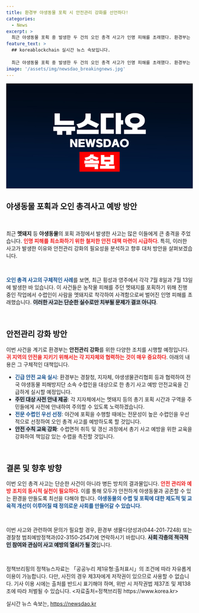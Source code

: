 ```yaml
---
title: 환경부 야생동물 포획 시 안전관리 강화를 선언하다!
categories:
  - News
excerpt: >
  최근 야생동물 포획 중 발생한 두 건의 오인 총격 사고가 인명 피해를 초래했다. 환경부는 안전 교육 강화 등 사고 예방을 위한 긴급 대책을 마련했다. 
feature_text: >
  ## koreablockchain 실시간 뉴스 속보입니다.

  최근 야생동물 포획 중 발생한 두 건의 오인 총격 사고가 인명 피해를 초래했다. 환경부는 안전 교육 강화 등 사고 예방을 위한 긴급 대책을 마련했다. 
image: '/assets/img/newsdao_breakingnews.jpg'
---
```


<p><img src="/assets/img/newsdao_breakingnews.jpg" alt="koreablockchain 속보" /></p>

<h2 data-ke-size="size26">야생동물 포획과 오인 총격사고 예방 방안</h2>

<p data-ke-size="size16">&nbsp;</p>

<p>최근 <b>멧돼지</b> 등 <b>야생동물</b>의 포획 과정에서 발생한 사고는 많은 이들에게 큰 충격을 주었습니다. <b><span style="color: #ee2323;">인명 피해를 최소화하기 위한 철저한 안전 대책 마련이 시급하다</span></b>. 특히, 이러한 사고가 발생한 이유와 안전관리 강화의 필요성을 분석하고 향후 대처 방안을 살펴보겠습니다.</p>

<p data-ke-size="size16">&nbsp;</p>

<p><b><span style="color: #1a5490;">오인 총격 사고의 구체적인 사례</span></b>를 보면, 최근 횡성과 영주에서 각각 7월 8일과 7월 13일에 발생한 바 있습니다. 이 사건들은 농작물 피해를 주던 멧돼지를 포획하기 위해 진행 중인 작업에서 수렵인이 사람을 멧돼지로 착각하여 사격함으로써 벌어진 인명 피해를 초래했습니다. <b><span style="background-color: #21538527;">이러한 사고는 단순한 실수로만 치부될 문제가 결코 아니다</span></b>. </p>

<p data-ke-size="size16">&nbsp;</p>

<h2 data-ke-size="size26">안전관리 강화 방안</h2>

<p>이번 사건을 계기로 환경부는 <b>안전관리 강화</b>를 위한 다양한 조치를 시행할 예정입니다. <b><span style="color: #ee2323;">귀 지역의 안전을 지키기 위해서는 각 지자체와 협력하는 것이 매우 중요하다</span></b>. 아래의 내용은 그 구체적인 대책입니다.</p>

<ul>
<li><b><span style="color: #1a5490;">긴급 안전 교육 실시</span></b>: 환경부는 경찰청, 지자체, 야생생물관리협회 등과 협력하여 전국 야생동물 피해방지단 소속 수렵인을 대상으로 한 총기 사고 예방 안전교육을 긴급하게 실시할 예정입니다.</li>
<li><b><span style="background-color: #21538527;">주민 대상 사전 안내 제공</span></b>: 각 지자체에서는 멧돼지 등의 총기 포획 시간과 구역을 주민들에게 사전에 안내하여 주의할 수 있도록 노력하겠습니다.</li>
<li><b><span style="color: #1a5490;">전문 수렵인 우선 선정</span></b>: 야간에 포획을 수행할 때에는 전문성이 높은 수렵인을 우선적으로 선정하여 오인 총격 사고를 예방하도록 할 것입니다.</li>
<li><b><span style="background-color: #21538527;">안전 수칙 교육 강화</span></b>: 수렵면허 취득 및 갱신 과정에서 총기 사고 예방을 위한 교육을 강화하여 책임감 있는 수렵을 촉진할 것입니다.</li>
</ul>

<p data-ke-size="size16">&nbsp;</p>

<h2 data-ke-size="size26">결론 및 향후 방향</h2>

<p>이번 오인 총격 사고는 단순한 사건이 아니라 병든 방치의 결과물입니다. <b><span style="color: #ee2323;">안전 관리와 예방 조치의 동시적 실천이 필요하다</span></b>. 이를 통해 모두가 안전하게 야생동물과 공존할 수 있는 환경을 만들도록 최선을 다해야 합니다. <b><span style="color: #1a5490;">야생동물의 수렵 및 포획에 대한 제도적 및 교육적 개선이 이루어질 때 정의로운 사회를 만들어갈 수 있습니다</span></b>.</p>

<p data-ke-size="size16">&nbsp;</p>

<p data-ke-size="size16">이번 사고와 관련하여 문의가 필요할 경우, 환경부 생물다양성과(044-201-7248) 또는 경찰청 범죄예방정책과(02-3150-2547)에 연락하시기 바랍니다. <b><span style="background-color: #21538527;">사회 각층의 적극적인 참여와 관심이 사고 예방의 열쇠가 될 것</span></b>입니다.</p>

<p data-ke-size="size16">&nbsp;</p>

<p>정책브리핑의 정책뉴스자료는 「공공누리 제1유형:출처표시」의 조건에 따라 자유롭게 이용이 가능합니다. 다만, 사진의 경우 제3자에게 저작권이 있으므로 사용할 수 없습니다. 기사 이용 시에는 출처를 반드시 표기해야 하며, 위반 시 저작권법 제37조 및 제138조에 따라 처벌될 수 있습니다. &lt;자료출처=정책브리핑 https://www.korea.kr></p>
실시간 뉴스 속보는, <a href="https://newsdao.kr" rel="dofollow">https://newsdao.kr</a>


